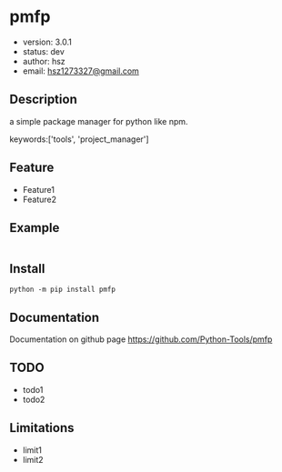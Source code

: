 # pmfp

+ version: 3.0.1
+ status: dev
+ author: hsz
+ email: hsz1273327@gmail.com

## Description

a simple package manager for python like npm.

keywords:['tools', 'project_manager']

## Feature

+ Feature1
+ Feature2

## Example

```python
```

## Install

`python -m pip install pmfp`

## Documentation

Documentation on github page <https://github.com/Python-Tools/pmfp>

## TODO

+ todo1
+ todo2

## Limitations

+ limit1
+ limit2